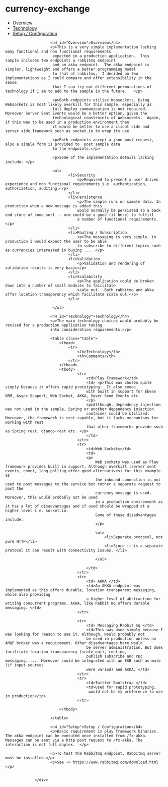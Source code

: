 # currency-exchange

<div id="app_content-container">
			<div id="app_content">
				 <div class="documentation-container padding">
				 		<ul>
				 			<li><a href="#Overview">Overview</a></li>
				 			<li><a href="#Technology">Technology</a></li>
				 			<li><a href="#Technology">Setup / Configuration</a></li>
				 		</ul>
				 
				 		<h4 id="Overview">Overview</h4>
				 		<p>This is a very simple implementation lacking many functional and non functional requirements
				 		 expected in a production application.  This sample includes two endpoints a rabbitmq endpoint
				 		 and an akka endpoint.  The akka endpoint is simpler, lightweight and offers a better programming model
				 		 to that of rabbitmq.  I decided on two implementations as I could compare and offer extensibility in the sense
				 		 that I can try out different permutations of technology if I am to add to the sample in the future.   </p>
				 		 
				 		 <p>Both endpoints utilize Websockets. Using Websockets is most likely overkill for this sample, especially as
				 		 full duplex communication is not required. Moreover Server Sent Events would be a better option, given the
				 		 technological constraints of Websockets.  Again, if this was to be used in a production environment then
				 		 it would be better to use a client side and server side framework such as socket.io to wrap its use.	 
				 		 
				 		 <p>Both endpoints accept a json post request, also a simple form is provided to  post sample data 
				 		 to the endpoints.</p>
				 		 
				 		 <p>Some of the implementation details lacking include: </p>
				 		 
				 		 <ul>
				 		 		<li>Security 
				 		 			<p>Required to present a user driven experience and non functional requirements i.e. authentication, authorization, auditing.</p>
				 		 		</li>
				 		 		<li>Persistence 
				 		 			<p>The sample runs on sample data. In production when a new message is added this
				 		 			would normally be persisted to a back end store of some sort -- orm could be a good fit here) to fulfill 
				 		 			a number of functional requirements. </p>
				 		 		</li>
				 		 		<li>Routing / Subscription
				 		 			<p>The messaging is very simple, in production I would expect the user to be able
				 		 			to subscribe to different topics such as currencies interested in buying .... </p>
				 		 		</li>
				 		 		<li>Validation
				 		 			<p>Validation and rendering of validation results is very basic</p>
				 		 		</li>
				 		 		<li>Scalability
				 		 			<p>The application could be broken down into a number of small modules to facilitate
				 		 			scale out.  Both rabbitmq and akka offer location transparency which facilitate scale out.</p>
				 		 		</li>
				 		 		
				 		 </ul>
				 
				 		<h4 id="Technology">Technology</h4>
				 		<p>The main technology choices would probably be revised for a production application taking
				 		into consideration requirements.</p>
				 		
				 		<table class="table">
				 			<thead>
				 				<tr>
				 					<th>Technology</th>
				 					<th>Comments</th>
				 				</tr>
				 			</thead>
				 			<tbody>
				 					<tr>
				 						<td>Play Framework</td>
				 						<td> <p>This was chosen quite simply because it offers rapid prototyping.  It also comes 
				 						with built in support for Ebean ORM, Async Support, Web Socket, AKKA, Sever Send Events etc.
				 						</p>
				 						<p>Although, dependency injection was not used in the sample, Spring or another dependency injection
				 						container could be utilized. Moreover, the framework is rest capable, but it lacks mechanisms for working with rest
				 						that other frameworks provide such as Spring rest, django-rest etc. </p>
				 						</td>
				 					</tr>
				 					<tr>
				 						<td>Web Sockets</td>
				 						<td> 
				 						<p>
				 							Web sockets was used as Play framework provides built in support. Although overkill (server sent events, comet, long polling offer good alternatives) for this example as
				 							the inbound connection is not used to post messages to the service but rather a separate request to post the
				 							currency message is used. Moreover, this would probably not be used
				 							in a production environment as it has a lot of disadvantages and if used should be wrapped at a higher level i.e. socket.io.
				 							Some of these disadvantages include:
				 							</p>
				 				
				 							<ul>
				 								<li>Separate protocol, not pure HTTP</li>
				 								<li>Since it is a separate protocol it can result with connectivity issues. </li>
				 							
				 							</ul>

				 						</td>
				 					</tr>
				 					<tr>
				 						<td> AKKA </td>
				 						<td>An AKKA endpoint was implemented as this offers durable, location transparent messaging, while also providing 
				 						a higher level of abstraction for writing concurrent programs. AKKA, like Rabbit mq offers durable messaging. </td>
				 					</tr>
				 					
				 					<tr>
				 						<td> Messaging Rabbit mq </td>
				 						<td>This was used simply because I was looking for reason to use it. Although, would probably not
				 						be used in production unless an AMQP broker was a requirement. Other disadvantages here would
				 						be server administration. But does facilitate location transparency (scale out), routing, 
				 						publish subscribe and rpc messaging...... Moreover could be integrated with an ESB such as mule (if input sources
				 						were varied) and AKKA. </td>
				 					</tr>
				 					<tr>
				 						<td>Twitter Bootstrap </td>
				 						<td>Used for rapid prototyping,
				 						 would not be my preference to use in production</td>
				 					</tr>
				 			
				 			</tbody>
				 		
				 		</table>
				 		
				 		<h4 id="Setup">Setup / Configuration</h4>
				 		<p>Basic requirement is play framework binaries. The akka endpoint can be executed once installed from /fx-akka.   Messages can be sent via a http post request to /fx-akka. The interaction is not full duplex.  </p>
				 		
				 		<p>To test the Rabbitmq endpoint, Rabbitmq server must be installed.</p>
				 		<p>See -> https://www.rabbitmq.com/download.html </p>
				 		
				 
				 </div>
